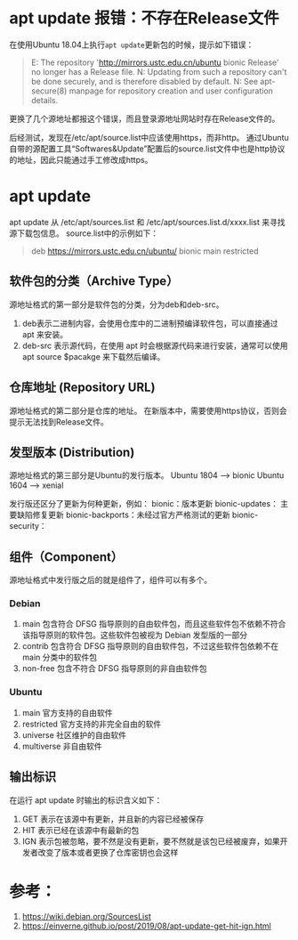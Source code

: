 # apt update 报错：不存在Release文件

在使用Ubuntu 18.04上执行`apt update`更新包的时候，提示如下错误：
> E: The repository 'http://mirrors.ustc.edu.cn/ubuntu bionic Release' no longer has a Release file.
> N: Updating from such a repository can't be done securely, and is therefore disabled by default.
> N: See apt-secure(8) manpage for repository creation and user configuration details.

更换了几个源地址都报这个错误，而且登录源地址网站时存在Release文件的。

后经测试，发现在/etc/apt/source.list中应该使用https，而非http。
通过Ubuntu自带的源配置工具“Softwares&Update”配置后的source.list文件中也是http协议的地址，因此只能通过手工修改成https。

# apt update
apt update 从 /etc/apt/sources.list 和 /etc/apt/sources.list.d/xxxx.list 来寻找源下载包信息。
source.list中的示例如下：
> deb https://mirrors.ustc.edu.cn/ubuntu/ bionic main restricted

## 软件包的分类（Archive Type）
源地址格式的第一部分是软件包的分类，分为deb和deb-src。
1. deb表示二进制内容，会使用仓库中的二进制预编译软件包，可以直接通过 apt 来安装。
2. deb-src 表示源代码，在使用 apt 时会根据源代码来进行安装，通常可以使用 apt source $pacakge 来下载然后编译。

## 仓库地址 (Repository URL)
源地址格式的第二部分是仓库的地址。
在新版本中，需要使用https协议，否则会提示无法找到Release文件。

## 发型版本 (Distribution)
源地址格式的第三部分是Ubuntu的发行版本。
Ubuntu 1804 --> bionic
Ubuntu 1604 --> xenial

发行版还区分了更新为何种更新，例如：
bionic：版本更新
bionic-updates： 主要缺陷修复更新
bionic-backports：未经过官方严格测试的更新
bionic-security：

## 组件（Component）
源地址格式中发行版之后的就是组件了，组件可以有多个。
### Debian
1. main 包含符合 DFSG 指导原则的自由软件包，而且这些软件包不依赖不符合该指导原则的软件包。这些软件包被视为 Debian 发型版的一部分
2. contrib 包含符合 DFSG 指导原则的自由软件包，不过这些软件包依赖不在 main 分类中的软件包
3. non-free 包含不符合 DFSG 指导原则的非自由软件包
### Ubuntu
1. main 官方支持的自由软件
2. restricted 官方支持的非完全自由的软件
3. universe 社区维护的自由软件
4. multiverse 非自由软件

## 输出标识
在运行 apt update 时输出的标识含义如下：
1. GET 表示在该源中有更新，并且新的内容已经被保存
2. HIT 表示已经在该源中有最新的包
3. IGN 表示包被忽略，要不然是没有更新，要不然就是该包已经被废弃，如果开发者改变了版本或者更换了仓库密钥也会这样


# 参考：
1. https://wiki.debian.org/SourcesList
2. https://einverne.github.io/post/2019/08/apt-update-get-hit-ign.html
